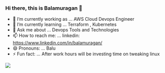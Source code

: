 ### Hi there, this is Balamuragan 👋
- 🔭 I’m currently working as ... AWS Cloud Devops Engineer
- 🌱 I’m currently learning ... Terraform , Kubernetes
- 💬 Ask me about ... Devops Tools and Technologies
- 📫 How to reach me: ... linkedin: https://www.linkedin.com/in/balamuragan/
- 😄 Pronouns: ... Balu
- ⚡ Fun fact: ... After work hours will be investing time on tweaking linux

<img src = "https://github-readme-stats.vercel.app/api?username=BalaMuragan92&&show_icons=true&title_color=ffffff&icon_color=bb2acf&text_color=daf7dc&bg_color=151515" />
